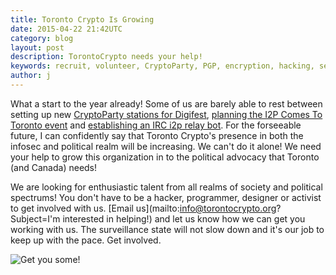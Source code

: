 ```yaml
---
title: Toronto Crypto Is Growing
date: 2015-04-22 21:42UTC
category: blog
layout: post
description: TorontoCrypto needs your help!
keywords: recruit, volunteer, CryptoParty, PGP, encryption, hacking, security, privacy, i2p, tor
author: j
---
```


What a start to the year already! Some of us are barely able to rest between
setting up new [CryptoParty stations for Digifest](https://torontocrypto.org/blog/2015/03/21/cryptoparty-at-digifest.html), [planning the I2P Comes To
Toronto event](https://torontocrypto.org/blog/2014/12/27/i2p-meetup-and-cta.html) and [establishing an IRC i2p relay bot](https://github.com/torontocrypto/borgil).
For the forseeable future, I can confidently say that Toronto Crypto's presence in both the infosec and
political realm will be increasing. We can't do it alone! We need your help to
grow this organization in to the political advocacy that Toronto (and Canada) needs!

We are looking for enthusiastic talent from all realms of society and political
spectrums! You don't have to be a hacker, programmer, designer or activist to
get involved with us. [Email us](mailto:info@torontocrypto.org?Subject=I'm interested in helping!) and let us know how we can get you working with us. The surveillance state will not slow down and it's our job to keep up with
the pace. Get involved.

![Get you some!](https://torontocrypto.org/img/bumblefart.jpg)
